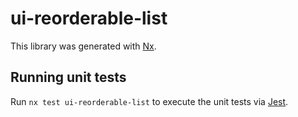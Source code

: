 # ui-reorderable-list

This library was generated with [Nx](https://nx.dev).

## Running unit tests

Run `nx test ui-reorderable-list` to execute the unit tests via [Jest](https://jestjs.io).
